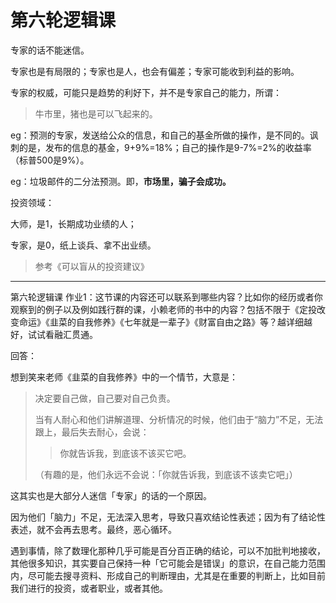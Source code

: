 # 第六轮逻辑课

专家的话不能迷信。

专家也是有局限的；专家也是人，也会有偏差；专家可能收到利益的影响。

专家的权威，可能只是趋势的利好下，并不是专家自己的能力，所谓：

> 牛市里，猪也是可以飞起来的。

eg：预测的专家，发送给公众的信息，和自己的基金所做的操作，是不同的。讽刺的是，发布的信息的基金，9+9%=18%；自己的操作是9-7%=2%的收益率（标普500是9%）。

eg：垃圾邮件的二分法预测。即，**市场里，骗子会成功。**



投资领域：

大师，是1，长期成功业绩的人；

专家，是0，纸上谈兵、拿不出业绩。

> 参考《可以盲从的投资建议》



---

第六轮逻辑课 作业1：这节课的内容还可以联系到哪些内容？比如你的经历或者你观察到的例子以及例如践行群的课，小赖老师的书中的内容？包括不限于《定投改变命运》《韭菜的自我修养》《七年就是一辈子》《财富自由之路》等？越详细越好，试试看融汇贯通。



回答：

想到笑来老师《韭菜的自我修养》中的一个情节，大意是：

> 决定要自己做，自己要对自己负责。
>
> 当有人耐心和他们讲解道理、分析情况的时候，他们由于“脑力”不足，无法跟上，最后失去耐心，会说：
>
> > 你就告诉我，到底该不该买它吧。
>
> （有趣的是，他们永远不会说：「你就告诉我，到底该不该卖它吧」）

这其实也是大部分人迷信「专家」的话的一个原因。

因为他们「脑力」不足，无法深入思考，导致只喜欢结论性表述；因为有了结论性表述，就不会再去思考。最终，恶心循环。



遇到事情，除了数理化那种几乎可能是百分百正确的结论，可以不加批判地接收，其他很多知识，其实要自己保持一种「它可能会是错误」的意识，在自己能力范围内，尽可能去搜寻资料、形成自己的判断理由，尤其是在重要的判断上，比如目前我们进行的投资，或者职业，或者其他。
